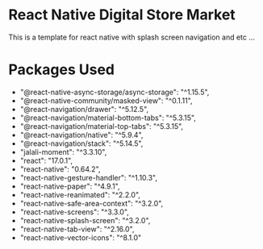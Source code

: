 # React Native Digital Store Market

This is a template for react native with splash screen navigation and etc ... 


# Packages Used
*   "@react-native-async-storage/async-storage": "^1.15.5",
*    "@react-native-community/masked-view": "^0.1.11",
*    "@react-navigation/drawer": "^5.12.5",
*    "@react-navigation/material-bottom-tabs": "^5.3.15",
*    "@react-navigation/material-top-tabs": "^5.3.15",
*   "@react-navigation/native": "^5.9.4",
*    "@react-navigation/stack": "^5.14.5",
*   "jalali-moment": "^3.3.10",
*    "react": "17.0.1",
*    "react-native": "0.64.2",
*    "react-native-gesture-handler": "^1.10.3",
*    "react-native-paper": "^4.9.1",
*    "react-native-reanimated": "^2.2.0",
*    "react-native-safe-area-context": "^3.2.0",
*    "react-native-screens": "^3.3.0",
*    "react-native-splash-screen": "^3.2.0",
*    "react-native-tab-view": "^2.16.0",
*    "react-native-vector-icons": "^8.1.0"

